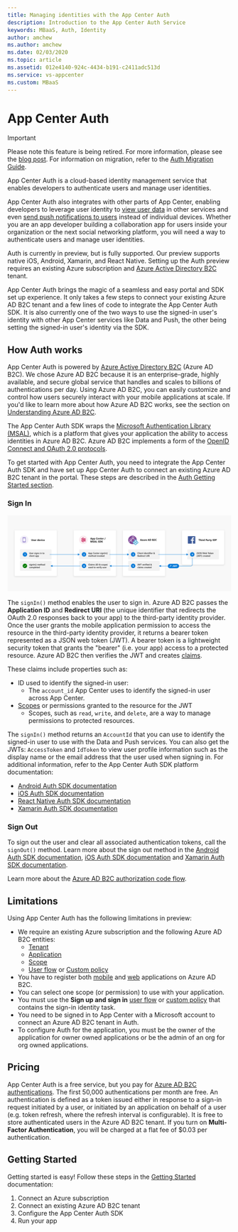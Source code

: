 ```yaml
---
title: Managing identities with the App Center Auth
description: Introduction to the App Center Auth Service
keywords: MBaaS, Auth, Identity
author: amchew
ms.author: amchew
ms.date: 02/03/2020
ms.topic: article
ms.assetid: 012e4140-924c-4434-b191-c2411adc513d
ms.service: vs-appcenter
ms.custom: MBaaS
---
```


# App Center Auth

> [!IMPORTANT]
> Please note this feature is being retired. For more information, please see the [blog post](https://devblogs.microsoft.com/appcenter/app-center-mbaas-retirement/). For information on migration, refer to the [Auth Migration Guide](~/migration/auth/index.md).

App Center Auth is a cloud-based identity management service that enables developers to authenticate users and manage user identities.

App Center Auth also integrates with other parts of App Center, enabling developers to leverage user identity to [view user data](~/data/index.md) in other services and even [send push notifications to users](~/push/push-to-user.md#app-center-auth-set-identity) instead of individual devices. Whether you are an app developer building a collaboration app for users inside your organization or the next social networking platform, you will need a way to authenticate users and manage user identities.

Auth is currently in preview, but is fully supported. Our preview supports native iOS, Android, Xamarin, and React Native. Setting up the Auth preview requires an existing Azure subscription and [Azure Active Directory B2C](https://azure.microsoft.com/services/active-directory-b2c/) tenant. 

App Center Auth brings the magic of a seamless and easy portal and SDK set up experience. It only takes a few steps to connect your existing Azure AD B2C tenant and a few lines of code to integrate the App Center Auth SDK. It is also currently one of the two ways to use the signed-in user's identity with other App Center services like Data and Push, the other being setting the signed-in user's identity via the SDK.

## How Auth works

App Center Auth is powered by [Azure Active Directory B2C](https://azure.microsoft.com/services/active-directory-b2c/) (Azure AD B2C). We chose Azure AD B2C because it is an enterprise-grade, highly available, and secure global service that handles and scales to billions of authentications per day. Using Azure AD B2C, you can easily customize and control how users securely interact with your mobile applications at scale. If you'd like to learn more about how Azure AD B2C works, see the section on [Understanding Azure AD B2C](~/auth/understanding-azure-ad-b2c.md).

The App Center Auth SDK wraps the [Microsoft Authentication Library (MSAL)](https://docs.microsoft.com/azure/active-directory/develop/msal-overview), which is a platform that gives your application the ability to access identities in Azure AD B2C. Azure AD B2C implements a form of the [OpenID Connect and OAuth 2.0 protocols](https://docs.microsoft.com/azure/active-directory-b2c/active-directory-b2c-reference-protocols). 

To get started with App Center Auth, you need to integrate the App Center Auth SDK and have set up App Center Auth to connect an existing Azure AD B2C tenant in the portal. These steps are described in the [Auth Getting Started section](~/auth/getting-started.md).

### Sign In

![App Center Token Exchange Service](./images/token-exchange-service.png)

The `signIn()` method enables the user to sign in. Azure AD B2C passes the **Application ID** and **Redirect URI** (the unique identifier that redirects the OAuth 2.0 responses back to your app) to the third-party identity provider. Once the user grants the mobile application permission to access the resource in the third-party identity provider, it returns a bearer token represented as a JSON web token (JWT). A bearer token is a lightweight security token that grants the "bearer" (i.e. your app) access to a protected resource. Azure AD B2C then verifies the JWT and creates [claims](https://docs.microsoft.com/azure/active-directory-b2c/active-directory-b2c-reference-tokens#claims). 

These claims include properties such as: 

- ID used to identify the signed-in user:
  - The `account_id` App Center uses to identify the signed-in user across App Center.  
- [Scopes](https://docs.microsoft.com/azure/active-directory/develop/v2-permissions-and-consent#scopes-and-permissions) or permissions granted to the resource for the JWT
  - Scopes, such as `read`, `write`, and `delete`, are a way to manage permissions to protected resources.

The `signIn()` method returns an `AccountId` that you can use to identify the signed-in user to use with the Data and Push services. You can also get the JWTs: `AccessToken` and `IdToken` to view user profile information such as the display name or the email address that the user used when signing in. For additional information, refer to the App Center Auth SDK platform documentation:

  - [Android Auth SDK documentation](~/sdk/auth/android.md)
  - [iOS Auth SDK documentation](~/sdk/auth/ios.md)
  - [React Native Auth SDK documentation](~/sdk/auth/react-native.md)
  - [Xamarin Auth SDK documentation](~/sdk/auth/xamarin.md)

### Sign Out

To sign out the user and clear all associated authentication tokens, call the `signOut()` method. Learn more about the sign out method in the [Android Auth SDK documentation](https://docs.microsoft.com/appcenter/sdk/auth/android#sign-out), [iOS Auth SDK documentation](https://docs.microsoft.com/appcenter/sdk/auth/ios#sign-out) and [Xamarin Auth SDK documentation](https://docs.microsoft.com/appcenter/sdk/auth/xamarin#sign-out).

Learn more about the [Azure AD B2C authorization code flow](https://docs.microsoft.com/azure/active-directory-b2c/active-directory-b2c-reference-oauth-code).

## Limitations

Using App Center Auth has the following limitations in preview:

- We require an existing Azure subscription and the following Azure AD B2C entities:
  - [Tenant](https://docs.microsoft.com/azure/active-directory-b2c/tutorial-create-tenant)
  - [Application](https://docs.microsoft.com/azure/active-directory-b2c/tutorial-register-applications)
  - [Scope](https://docs.microsoft.com/azure/active-directory-b2c/add-web-application#configure-scopes)
  - [User flow](https://docs.microsoft.com/azure/active-directory-b2c/tutorial-create-user-flows) or [Custom policy](https://docs.microsoft.com/azure/active-directory-b2c/active-directory-b2c-overview-custom)
- You have to register both [mobile](https://docs.microsoft.com/azure/active-directory-b2c/add-native-application) and [web](https://docs.microsoft.com/azure/active-directory-b2c/tutorial-register-applications#register-a-web-application) applications on Azure AD B2C.
- You can select one scope (or permission) to use with your application.
- You must use the **Sign up and sign in** [user flow](https://docs.microsoft.com/azure/active-directory-b2c/active-directory-b2c-reference-policies#user-flow-versions) or [custom policy](https://docs.microsoft.com/azure/active-directory-b2c/active-directory-b2c-overview-custom) that contains the sign-in identity task.
- You need to be signed in to App Center with a Microsoft account to connect an Azure AD B2C tenant in Auth.
- To configure Auth for the application, you must be the owner of the application for owner owned applications or be the admin of an org for org owned applications.

## Pricing

App Center Auth is a free service, but you pay for [Azure AD B2C authentications](https://azure.microsoft.com/pricing/details/active-directory-b2c/). The first 50,000 authentications per month are free. An authentication is defined as a token issued either in response to a sign-in request initiated by a user, or initiated by an application on behalf of a user (e.g. token refresh, where the refresh interval is configurable). It is free to store authenticated users in the Azure AD B2C tenant. If you turn on **Multi-Factor Authentication**, you will be charged at a flat fee of $0.03 per authentication.

## Getting Started

Getting started is easy! Follow these steps in the [Getting Started](./getting-started.md) documentation:

1. Connect an Azure subscription
2. Connect an existing Azure AD B2C tenant
3. Configure the App Center Auth SDK
4. Run your app
